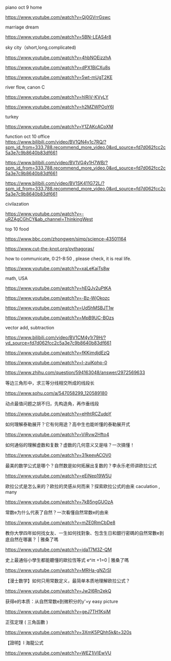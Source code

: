 piano oct 9  home

https://www.youtube.com/watch?v=Qj0GVrrGswc

marriage dream

https://www.youtube.com/watch?v=5BN-LEAS4r8

sky city（short,long,complicated)

https://www.youtube.com/watch?v=4hbNOEizzhA

https://www.youtube.com/watch?v=dPX1BiCXu8s

https://www.youtube.com/watch?v=5wt-mUgT2KE

river flow, canon C

https://www.youtube.com/watch?v=hIRiV-KVyLY

https://www.youtube.com/watch?v=h2MZWPOoY6I

turkey 

https://www.youtube.com/watch?v=Y1ZAKcACoXM

function oct 10 office   
https://www.bilibili.com/video/BV1QN4y1c7RQ/?spm_id_from=333.788.recommend_more_video.0&vd_source=fd7d062fcc2c5a3e7c9b8640b83df661

https://www.bilibili.com/video/BV1VG4y1H7WB/?spm_id_from=333.788.recommend_more_video.0&vd_source=fd7d062fcc2c5a3e7c9b8640b83df661

https://www.bilibili.com/video/BV1SK411G72L/?spm_id_from=333.788.recommend_more_video.0&vd_source=fd7d062fcc2c5a3e7c9b8640b83df661

civilazation

https://www.youtube.com/watch?v=-uRZAgCGhCY&ab_channel=ThinkingWest

top 10 food

https://www.bbc.com/zhongwen/simp/science-43501164


https://www.cut-the-knot.org/pythagoras/

how to communicate,  0:21-8:50 , please check, it is real life.

https://www.youtube.com/watch?v=xaLeKaiTs8w

math,  USA

https://www.youtube.com/watch?v=hEQJv2uPtKA

https://www.youtube.com/watch?v=-Bz-WjOkozc

https://www.youtube.com/watch?v=Ud5hMSBJT1w

https://www.youtube.com/watch?v=MpB9UC-BOzs

vector add,  subtraction 

https://www.bilibili.com/video/BV1CM4y1r79H/?vd_source=fd7d062fcc2c5a3e7c9b8640b83df661

https://www.youtube.com/watch?v=fKKimdjdEzQ

https://www.youtube.com/watch?v=I-zuiKphp-0

https://www.zhihu.com/question/594163048/answer/2972569633

等边三角形中，求三等分线相交所成的线段长 

https://www.sohu.com/a/547058299_120589180

动点最值问题之胡不归，先构造角，再作垂线段

https://www.youtube.com/watch?v=eHhtRCZudpY

如何理解泰勒展开？它有何用途？高中生也能听懂的泰勒展开式

https://www.youtube.com/watch?v=ViRvw2Hfto4

如何通俗的理解虚数和复数？虚数的几何意义又是啥？一次搞懂！

https://www.youtube.com/watch?v=31keevACOV0

最美的数学公式是哪个？自然数是如何拓展出复数的？李永乐老师讲欧拉公式

https://www.youtube.com/watch?v=eEiNep19W5U

欧拉公式是怎么来的？欧拉的灵感从何而来？探索欧拉公式的由来   caculation , many

https://www.youtube.com/watch?v=7kB5ngGUOzA

常数e为什么代表了自然？一次看懂自然常数e的由来

https://www.youtube.com/watch?v=mZE0RmCbDe8

教你大學四年如何找女友、一生如何找對象、包含生日和銀行密碼的自然常數e到底自然在哪裏？ | 雅桑了嗎

https://www.youtube.com/watch?v=jdaT7M3Z-QM

史上最通俗小學生都能聽懂的歐拉恆等式 e^iπ +1=0 | 雅桑了嗎

https://www.youtube.com/watch?v=MRHa-gNZrSI

【漫士数学】如何只用常数定义，最简单本质地理解欧拉公式？

https://www.youtube.com/watch?v=Jw2l6Rn2ekQ

获得e的本质：从自然常数e到微积分的y'=y    easy picture

https://www.youtube.com/watch?v=geJ7TH1KsjM

正弦定理 ( 三角函數 )

https://www.youtube.com/watch?v=3XmK5PQhh5k&t=320s

【證明】I 海龍公式

https://www.youtube.com/watch?v=WEZ1iVIEwVU

